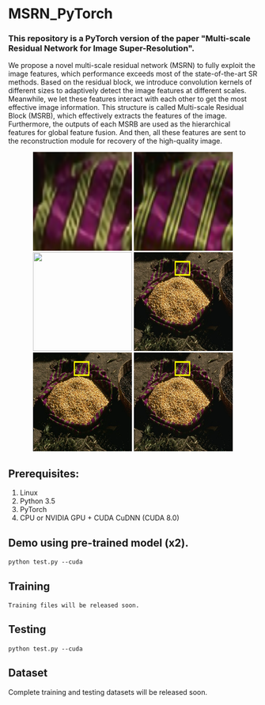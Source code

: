 # MSRN_PyTorch
### This repository is a PyTorch version of the paper "Multi-scale Residual Network for Image Super-Resolution".

We propose a novel multi-scale residual network (MSRN) to fully exploit the image features, which performance exceeds most of the state-of-the-art SR methods. 
Based on the residual block, we introduce convolution kernels of different sizes to adaptively detect the image features at different scales. 
Meanwhile, we let these features interact with each other to get the most effective image information. 
This structure is called Multi-scale Residual Block (MSRB), which effectively extracts the features of the image. 
Furthermore, the outputs of each MSRB are used as the hierarchical features for global feature fusion. 
And then, all these features are sent to the reconstruction module for recovery of the high-quality image. 



<p align="center">
<img src="Results/58060_x2_LapSRN.png" width="200px" height="200px"/>  <img src="Results/58060_2x.png" width="200px" height="200px"/>  <img src="sample_results/58060_x2_GT.png" width="200px" height="200px"/>
<img src="Results/mark_58060_x2_LapSRN.png" width="200px" height="200px"/>  <img src="Results/mark_58060_2x.png" width="200px" height="200px"/>  <img src="Results/mark_58060_x2_GT.png" width="200px" height="200px"/> 
</p>



## Prerequisites:
1. Linux
2. Python 3.5
3. PyTorch
3. CPU or NVIDIA GPU + CUDA CuDNN (CUDA 8.0)
 
   
## Demo using pre-trained model (x2).
	python test.py --cuda


## Training
	Training files will be released soon.
## Testing
	python test.py --cuda   

## Dataset
Complete training and testing datasets will be released soon.
